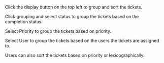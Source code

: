 Click the display button on the top left to group and sort the tickets.

Click grouping and select status to group the tickets based on the completion status.

Select Priority to group the tickets based on priority.

Select User to group the tickets based on the users the tickets are assigned to.

Users can also sort the tickets based on priority or lexicographically.
